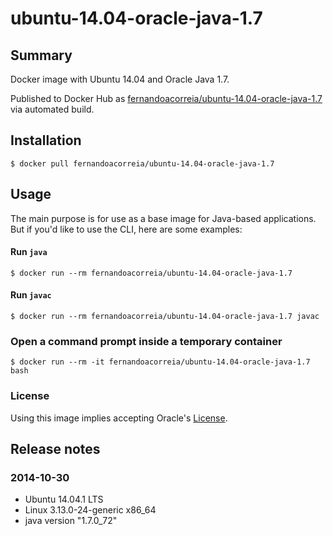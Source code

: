 ubuntu-14.04-oracle-java-1.7
============================


## Summary

Docker image with Ubuntu 14.04 and Oracle Java 1.7.

Published to Docker Hub as [fernandoacorreia/ubuntu-14.04-oracle-java-1.7](https://registry.hub.docker.com/u/fernandoacorreia/ubuntu-14.04-oracle-java-1.7/) via automated build.


## Installation

```
$ docker pull fernandoacorreia/ubuntu-14.04-oracle-java-1.7
```


## Usage

The main purpose is for use as a base image for Java-based applications. But if you'd like to use the CLI, here are some examples:


#### Run `java`

```
$ docker run --rm fernandoacorreia/ubuntu-14.04-oracle-java-1.7
```


#### Run `javac`

```
$ docker run --rm fernandoacorreia/ubuntu-14.04-oracle-java-1.7 javac
```


### Open a command prompt inside a temporary container

```
$ docker run --rm -it fernandoacorreia/ubuntu-14.04-oracle-java-1.7 bash
```


### License

Using this image implies accepting Oracle's [License](http://www.oracle.com/technetwork/java/javase/terms/license/index.html).


## Release notes

### 2014-10-30
- Ubuntu 14.04.1 LTS
- Linux 3.13.0-24-generic x86_64
- java version "1.7.0_72"
